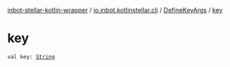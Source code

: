 [inbot-stellar-kotlin-wrapper](../../index.md) / [io.inbot.kotlinstellar.cli](../index.md) / [DefineKeyArgs](index.md) / [key](./key.md)

# key

`val key: `[`String`](https://kotlinlang.org/api/latest/jvm/stdlib/kotlin/-string/index.html)